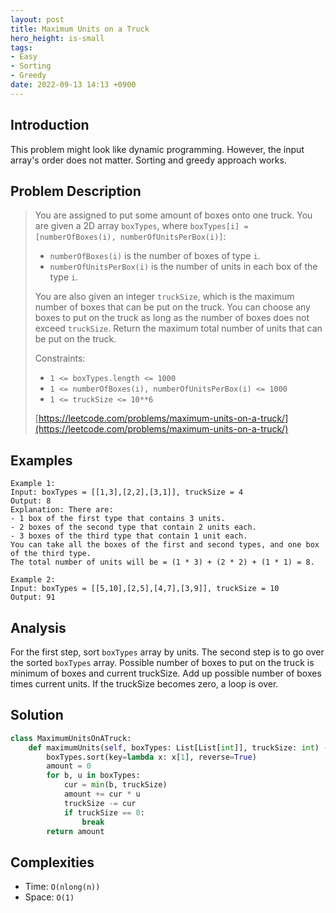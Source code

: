 ```yaml
---
layout: post
title: Maximum Units on a Truck
hero_height: is-small
tags:
- Easy
- Sorting
- Greedy
date: 2022-09-13 14:13 +0900
---
```

## Introduction
This problem might look like dynamic programming.
However, the input array's order does not  matter.
Sorting and greedy approach works.

## Problem Description
> You are assigned to put some amount of boxes onto one truck.
> You are given a 2D array `boxTypes`, where `boxTypes[i] = [numberOfBoxes(i), numberOfUnitsPerBox(i)]`:
> - `numberOfBoxes(i)` is the number of boxes of type `i`.
> - `numberOfUnitsPerBox(i)` is the number of units in each box of the type `i`.
>
> You are also given an integer `truckSize`, which is the maximum number of boxes that can be put on the truck.
> You can choose any boxes to put on the truck as long as the number of boxes does not exceed `truckSize`.
> Return the maximum total number of units that can be put on the truck.
>
> Constraints:
> - `1 <= boxTypes.length <= 1000`
> - `1 <= numberOfBoxes(i), numberOfUnitsPerBox(i) <= 1000`
> - `1 <= truckSize <= 10**6`
>
> [https://leetcode.com/problems/maximum-units-on-a-truck/](https://leetcode.com/problems/maximum-units-on-a-truck/)

## Examples
```
Example 1:
Input: boxTypes = [[1,3],[2,2],[3,1]], truckSize = 4
Output: 8
Explanation: There are:
- 1 box of the first type that contains 3 units.
- 2 boxes of the second type that contain 2 units each.
- 3 boxes of the third type that contain 1 unit each.
You can take all the boxes of the first and second types, and one box of the third type.
The total number of units will be = (1 * 3) + (2 * 2) + (1 * 1) = 8.
```

```
Example 2:
Input: boxTypes = [[5,10],[2,5],[4,7],[3,9]], truckSize = 10
Output: 91
```

## Analysis
For the first step, sort `boxTypes` array by units.
The second step is to go over the sorted `boxTypes` array.
Possible number of boxes to put on the truck is minimum of boxes and current truckSize.
Add up possible number of boxes times current units.
If the truckSize becomes zero, a loop is over.

## Solution
```python
class MaximumUnitsOnATruck:
    def maximumUnits(self, boxTypes: List[List[int]], truckSize: int) -> int:
        boxTypes.sort(key=lambda x: x[1], reverse=True)
        amount = 0
        for b, u in boxTypes:
            cur = min(b, truckSize)
            amount += cur * u
            truckSize -= cur
            if truckSize == 0:
                break
        return amount
```

## Complexities
- Time: `O(nlong(n))`
- Space: `O(1)`
 
